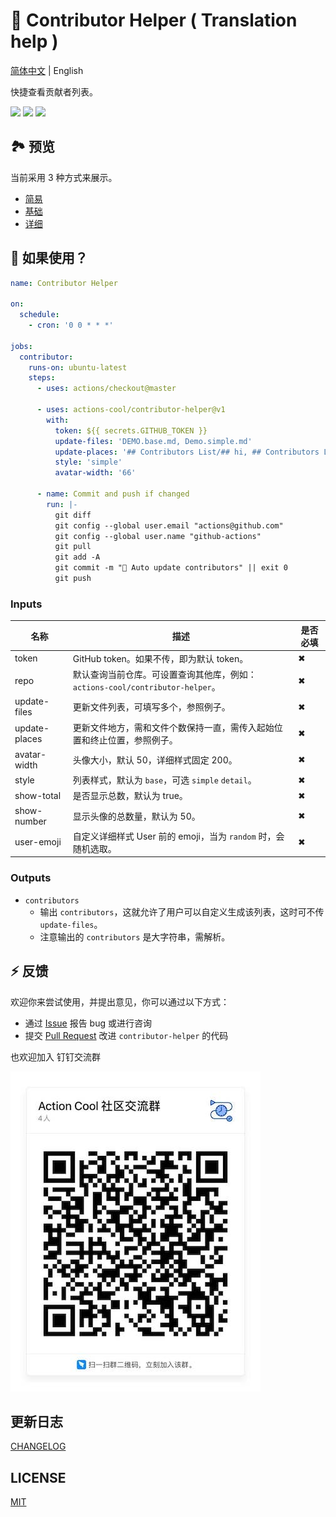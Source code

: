 # 🥳 Contributor Helper ( Translation help )

[简体中文](./README.md) | English

快捷查看贡献者列表。

![](https://img.shields.io/github/workflow/status/actions-cool/contributor-helper/CI?style=flat-square)
[![](https://img.shields.io/badge/marketplace-contributor--helper-blueviolet?style=flat-square)](https://github.com/marketplace/actions/contributor-helper)
[![](https://img.shields.io/github/v/release/actions-cool/contributor-helper?style=flat-square&color=orange)](https://github.com/actions-cool/contributor-helper/releases)

## 🏞 预览

当前采用 3 种方式来展示。

- [简易](./DEMO.simple.md)
- [基础](./DEMO.base.md)
- [详细](./DEMO.detail.md)

## 🚀 如果使用？

```yml
name: Contributor Helper

on:
  schedule:
    - cron: '0 0 * * *'

jobs:
  contributor:
    runs-on: ubuntu-latest
    steps:
      - uses: actions/checkout@master

      - uses: actions-cool/contributor-helper@v1
        with:
          token: ${{ secrets.GITHUB_TOKEN }}
          update-files: 'DEMO.base.md, Demo.simple.md'
          update-places: '## Contributors List/## hi, ## Contributors List/## hello'
          style: 'simple'
          avatar-width: '66'

      - name: Commit and push if changed
        run: |-
          git diff
          git config --global user.email "actions@github.com"
          git config --global user.name "github-actions"
          git pull
          git add -A
          git commit -m "🤖 Auto update contributors" || exit 0
          git push
```

### Inputs

| 名称 | 描述 | 是否必填 |
| -- | -- | -- |
| token | GitHub token。如果不传，即为默认 token。 | ✖ |
| repo | 默认查询当前仓库。可设置查询其他库，例如：`actions-cool/contributor-helper`。 | ✖ |
| update-files | 更新文件列表，可填写多个，参照例子。 | ✖ |
| update-places | 更新文件地方，需和文件个数保持一直，需传入起始位置和终止位置，参照例子。 | ✖ |
| avatar-width | 头像大小，默认 50，详细样式固定 200。 | ✖ |
| style | 列表样式，默认为 `base`，可选 `simple` `detail`。 | ✖ |
| show-total | 是否显示总数，默认为 true。 | ✖ |
| show-number | 显示头像的总数量，默认为 50。 | ✖ |
| user-emoji | 自定义详细样式 User 前的 emoji，当为 `random` 时，会随机选取。 | ✖ |

### Outputs

- `contributors`
  - 输出 `contributors`，这就允许了用户可以自定义生成该列表，这时可不传 `update-files`。
  - 注意输出的 `contributors` 是大字符串，需解析。

## ⚡ 反馈

欢迎你来尝试使用，并提出意见，你可以通过以下方式：

- 通过 [Issue](https://github.com/actions-cool/contributor-helper/issues) 报告 bug 或进行咨询
- 提交 [Pull Request](https://github.com/actions-cool/contributor-helper/pulls) 改进 `contributor-helper` 的代码

也欢迎加入 钉钉交流群

![](https://github.com/actions-cool/resources/blob/main/dingding.jpeg?raw=true)

## 更新日志

[CHANGELOG](./CHANGELOG.md)

## LICENSE

[MIT](./LICENSE)
